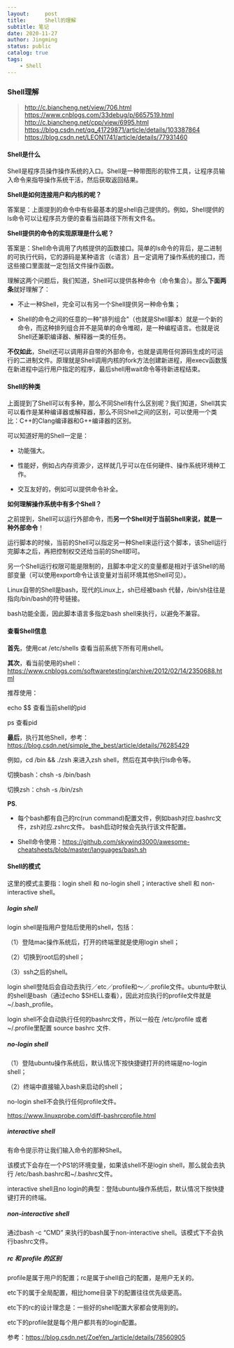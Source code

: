 ```yaml
---
layout:     post
title:      Shell的理解
subtitle: 笔记
date: 2020-11-27
author: Jingming
status: public
catalog: true
tags:
    - Shell
---
```


### Shell理解
> http://c.biancheng.net/view/706.html <br/>
> https://www.cnblogs.com/33debug/p/6657519.html<br/>
> http://c.biancheng.net/cpp/view/6995.html<br/>
> https://blog.csdn.net/qq_41729871/article/details/103387864<br/>
> https://blog.csdn.net/LEON1741/article/details/77931460<br/>


#### Shell是什么

Shell是程序员操作操作系统的入口。Shell是一种带图形的软件工具，让程序员输入命令来指导操作系统干活，然后获取返回结果。

**Shell是如何连接用户和内核的呢？**

答案是：上面提到的命令中有些最基本的是shell自己提供的。例如，Shell提供的ls命令可以让程序员方便的查看当前路径下所有文件名。

**Shell提供的命令的实现原理是什么呢？**

答案是：Shell命令调用了内核提供的函数接口。简单的ls命令的背后，是二进制的可执行代码，它的源码是某种语言（c语言）且一定调用了操作系统的接口，而这些接口里面就一定包括文件操作函数。

理解这两个问题后，我们知道，Shell可以提供各种命令（命令集合）。那么**下面两条**就好理解了：

- 不止一种Shell，完全可以有另一个Shell提供另一种命令集；

- Shell的命令之间的任意的一种"排列组合"（也就是Shell脚本）就是一个新的命令，而这种排列组合并不是简单的命令堆砌，是一种编程语言。也就是说Shell还兼职编译器、解释器一类的任务。

**不仅如此**，Shell还可以调用非自带的外部命令，也就是调用任何源码生成的可运行的二进制文件。原理就是Shell调用内核的fork方法创建新进程，用execv函数簇在新进程中运行用户指定的程序，最后shell用wait命令等待新进程结束。

#### Shell的种类

上面提到了Shell可以有多种，那么不同Shell有什么区别呢？我们知道，Shell其实可以看作是某种编译器或解释器，那么不同Shell之间的区别，可以使用一个类比：C++的Clang编译器和G++编译器的区别。

可以知道好用的Shell一定是：

- 功能强大。

- 性能好，例如占内存资源少，这样就几乎可以在任何硬件、操作系统环境种工作。

- 交互友好的，例如可以提供命令补全。


**如何理解操作系统中有多个Shell？**

之前提到，Shell可以运行外部命令，而**另一个Shell对于当前Shell来说，就是一种外部命令**！

运行脚本的时候，当前的Shell可以指定另一种Shell来运行这个脚本，该Shell运行完脚本之后，再把控制权交还给当前的Shell即可。

另一个Shell运行权限可能是限制的，且脚本中定义的变量都是相对于该Shell的局部变量（可以使用export命令让该变量对当前环境其他Shell可见）。

Linux自带的Shell是bash，现代的Linux上，sh已经被bash 代替，/bin/sh往往是指向/bin/bash的符号链接。

bash功能全面，因此脚本语言多指定bash shell来执行，以避免不兼容。

#### 查看Shell信息

**首先**，使用cat /etc/shells 查看当前系统下所有可用shell。

**其次**，看当前使用的shell： https://www.cnblogs.com/softwaretesting/archive/2012/02/14/2350688.html

推荐使用：

echo $$  查看当前shell的pid

ps 查看pid

**最后**，执行其他Shell，参考：https://blog.csdn.net/simple_the_best/article/details/76285429

例如，cd /bin && ./zsh 来进入zsh shell，然后在其中执行ls命令等。

切换bash：chsh -s /bin/bash

切换zsh：chsh -s /bin/zsh

**PS**.
- 每个bash都有自己的rc(run command)配置文件，例如bash对应.bashrc文件，zsh对应.zshrc文件。
bash启动时候会先执行该文件配置。

- Shell命令使用：https://github.com/skywind3000/awesome-cheatsheets/blob/master/languages/bash.sh

#### Shell的模式

这里的模式主要指：login shell 和 no-login shell；interactive shell 和 non-interactive shell。

##### login shell

login shell是指用户登陆后使用的shell，包括：

（1）登陆mac操作系统后，打开的终端里就是使用login shell；

（2）切换到root后的shell；

（3）ssh之后的shell。

login shell登陆后会自动去执行／etc／profile和～／.profile文件。ubuntu中默认的shell是bash（通过echo $SHELL查看），因此对应执行的profile文件就是~/.bash_profile。

login shell不会自动执行任何的bashrc文件，所以一般在 /etc/profile 或者 ~/.profile里配置 source bashrc 文件.

##### no-login shell
（1）登陆ubuntu操作系统后，默认情况下按快捷键打开的终端是no-login shell；

（2）终端中直接输入bash来启动的shell；

no-login shell不会执行任何profile文件。

https://www.linuxprobe.com/diff-bashrcprofile.html

##### interactive shell
有命令提示符让我们输入命令的那种Shell。

该模式下会存在一个PS1的环境变量，如果该shell不是login shell，那么就会去执行 /etc/bash.bashrc和~/.bashrc文件。

interactive shell且no login的典型：登陆ubuntu操作系统后，默认情况下按快捷键打开的终端。

##### non-interactive shell

通过bash -c “CMD” 来执行的bash属于non-interactive shell。该模式下不会执行bashrc文件。

##### rc 和 profile 的区别

profile是属于用户的配置；rc是属于shell自己的配置，是用户无关的。

etc下的属于全局配置，相比home目录下的配置往往优先级更高。

etc下的rc的设计理念是：一些好的shell配置大家都会使用到的。

etc下的profile就是每个用户都共有的login配置。

参考：https://blog.csdn.net/ZoeYen_/article/details/78560905